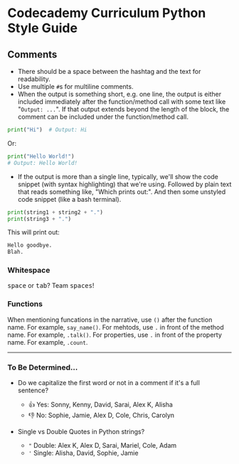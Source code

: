 # Codecademy Curriculum Python Style Guide 


## Comments

- There should be a space between the hashtag and the text for readability.
- Use multiple `#`s for multiline comments.
- When the output is something short, e.g. one line, the output is either included immediately after the function/method call with some text like "`Output: ...`". If that output extends beyond the length of the block, the comment can be included under the function/method call.

```py
print("Hi")  # Output: Hi
```

Or:

```py
print("Hello World!")
# Output: Hello World!
```

- If the output is more than a single line, typically, we'll show the code snippet (with syntax highlighting) that we're using. Followed by plain text that reads something like, "Which prints out:". And then some unstyled code snippet (like a bash terminal).

```py
print(string1 + string2 + ".")
print(string3 + ".")
```

This will print out:

```bash
Hello goodbye.
Blah.
```

### Whitespace

<kbd>space</kbd> or <kbd>tab</kbd>? Team <kbd>spaces</kbd>!

### Functions

When mentioning funcations in the narrative, use `()` after the function name. For example, `say_name()`.
For mehtods, use `.` in front of the method name. For example, `.talk()`.
For properties, use `.` in front of the property name. For example, `.count`.

--- 

### To Be Determined...

- Do we capitalize the first word or not in a comment if it's a full sentence?
    - 👍 Yes: Sonny, Kenny, David, Sarai, Alex K, Alisha
    - 👎 No: Sophie, Jamie, Alex D, Cole, Chris, Carolyn

- Single vs Double Quotes in Python strings?
    - `"` Double: Alex K, Alex D, Sarai, Mariel, Cole, Adam
    - `'` Single: Alisha, David, Sophie, Jamie
